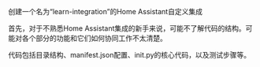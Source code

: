 创建一个名为“learn-integration”的Home Assistant自定义集成

首先，对于不熟悉Home Assistant集成的新手来说，可能不了解代码的结构。可能对各个部分的功能和它们如何协同工作不太清楚。

代码包括目录结构、manifest.json配置、init.py的核心代码，以及测试步骤等。